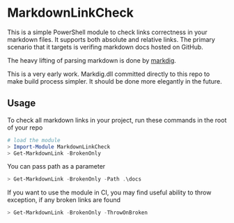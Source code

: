 MarkdownLinkCheck
=================

This is a simple PowerShell module to check links correctness in your markdown files.
It supports both absolute and relative links.
The primary scenario that it targets is verifing markdown docs hosted on GitHub.

The heavy lifting of parsing markdown is done by [markdig](https://github.com/lunet-io/markdig).

This is a very early work.
Markdig.dll committed directly to this repo to make build process simpler.
It should be done more elegantly in the future.

Usage
-----

To check all markdown links in your project, run these commands in the root of your repo

```powershell
# load the module
> Import-Module MarkdownLinkCheck
> Get-MarkdownLink -BrokenOnly
```

You can pass path as a parameter

```powershell
> Get-MarkdownLink -BrokenOnly -Path .\docs
```

If you want to use the module in CI, you may find useful ability to throw exception,
if any broken links are found

```powershell
> Get-MarkdownLink -BrokenOnly -ThrowOnBroken
```

